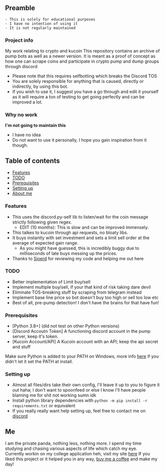 ## Preamble
    - This is solely for educational purposes
    - I have no intention of using it
    - It is not regularly maintained


### Project info
My work relating to crypto and kucoin
This repository contains an archive of pump bots as well as a newer version.
It is meant as a proof of concept as how one can scrape coins and participate in crypto pump and dump groups through discord
- Please note that this requires selfbotting which breaks the Discord TOS
- You are solely responsible for anything that is caused, directly or indirectly, by using this bot.
- If you wish to use it, I suggest you have a go through and edit it yourself as it will require a ton of testing to get going perfectly and can be improved a lot.

### Why no work
**I'm not going to maintain this**
- I have no idea
- Do not want to use it personally, I hope you gain inspiration from it though.

## Table of contents
* [Features](#features)
* [TODO](#todo)
* [Prerequisites](#prerequisites)
* [Setting up](#setting-up)
* [About me](#Me)

### Features
- This uses the discord.py-self lib to listen/wait for the coin message strictly following given regex.
    - EDIT (10 months): This is slow and can be improved immensely.
- This talkes to kucoin through api requests, no bloaty libs.
- It buys instantly with set investment and sets a limit sell order at the average of expected gain range. <br>
    - As you might have guessed, this is incredibly buggy due to milliseconds of late buys messing up the prices.
- Thanks to [Sjoerd](https://sjoerd.tech/) for reviewing my code and helping me out here

### TODO
- Better implementation of Limit buy/sell
- Implement multiple buy/sell, if your that kind of risk taking dare devil
- Eliminate TOS-breaking stuff by scraping from telegram instead
- Implement base line price so bot doesn't buy too high or sell too low etc
- Best of all, pre-pump detection! I don't have the brains for that have fun!

### Prerequisites
* [Python 3.8+] (did not test on other Python versions)
* [Discord Accoutn Token] A functioning discord account in the pump server, keep it's token.
* [Kucoin Account/API] A Kucoin account with an API; keep the api secret and stuff

Make sure Python is added to your PATH on Windows, more info [here](https://superuser.com/questions/143119/how-do-i-add-python-to-the-windows-path) if you didn't let it set the PATH at install.

### Setting up
- Almost all files/dirs take their own config, I'll leave it up to you to figure it out haha; I don't want to spoonfeed or else I know I'll have people blaming me for shit not working sumn idk
- Install python library dependencies with `python -m pip install -r requirements.txt` or equivalent
- If you really really want help setting up, feel free to contact me on [discord](https://discord.com/users/736147895039819797)


## **Me**
I am the private panda, nothing less, nothing more. I spend my time studying and chasing various aspects of life which catch my eye. <br>
Currently workin on my college application heh, visit my site [here](https://privatepanda.co)
If you liked this project or it helped you in any way, [buy me a coffee](https://privatepanda.co#patreon) and make my day!
